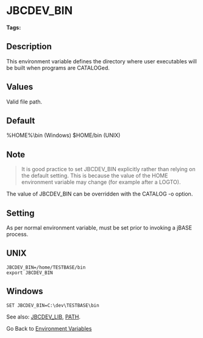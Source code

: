 # JBCDEV_BIN

<PageHeader />

**Tags:**
<badge text='environment variables' vertical='middle' />

## Description

This environment variable defines the directory where user executables will be built when programs are CATALOGed.

## Values

Valid file path.

## Default

%HOME%\bin (Windows)
$HOME/bin (UNIX)

## Note

> It is good practice to set JBCDEV\_BIN explicitly rather than relying on the default setting. This is because the value of the HOME environment variable may change (for example after a LOGTO).

The value of JBCDEV\_BIN can be overridden with the CATALOG -o option.

## Setting

As per normal environment variable, must be set prior to invoking a jBASE process.

## UNIX

```
JBCDEV_BIN=/home/TESTBASE/bin
export JBCDEV_BIN
```

## Windows

```
SET JBCDEV_BIN=C:\dev\TESTBASE\bin
```

See also: [JBCDEV\_LIB](./../jbcdev_lib), [PATH](./../path).

Go Back to [Environment Variables](./../README.md)

<PageFooter />
